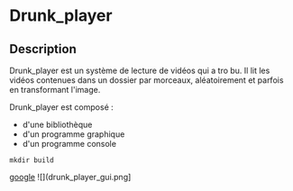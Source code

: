 # Drunk_player
## Description
Drunk_player est un système de lecture de vidéos qui a tro bu. Il lit les vidéos contenues dans un dossier par morceaux, aléatoirement et parfois en transformant l'image.

Drunk_player est composé :

- d'une bibliothèque
- d'un programme graphique
- d'un programme console

```
mkdir build
```
[google](http://www.google.com/)
![](drunk_player_gui.png]
